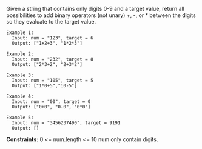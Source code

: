 Given a string that contains only digits 0-9 and a target value, return all possibilities to add binary operators (not unary) +, -, or * between the digits so they evaluate to the target value.

```
Example 1:
  Input: num = "123", target = 6
  Output: ["1+2+3", "1*2*3"] 

Example 2:
  Input: num = "232", target = 8
  Output: ["2*3+2", "2+3*2"]

Example 3:
  Input: num = "105", target = 5
  Output: ["1*0+5","10-5"]

Example 4:
  Input: num = "00", target = 0
  Output: ["0+0", "0-0", "0*0"]

Example 5:
  Input: num = "3456237490", target = 9191
  Output: []
```
 
**Constraints:**
  0 <= num.length <= 10
  num only contain digits.